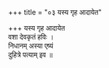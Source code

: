 +++
title = "०३ यस्य गृह आदायेत"

+++
यस्य गृह आदायेत  
वशा देवकृतं हविः ।  
निधानम् अस्या एष्यं  
दुहित्रे पत्याम् इव ॥